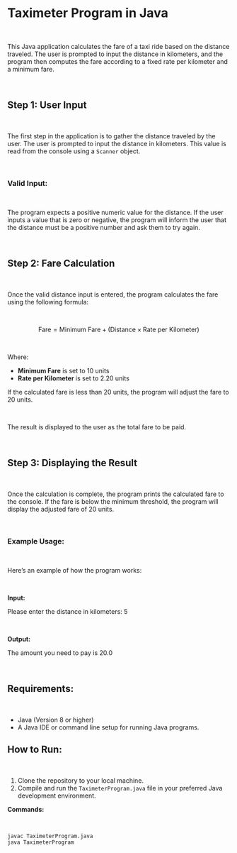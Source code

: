 # Taximeter Program in Java

<br>

This Java application calculates the fare of a taxi ride based on the distance traveled. The user is prompted to input the distance in kilometers, and the program then computes the fare according to a fixed rate per kilometer and a minimum fare.

<br>

## Step 1: User Input

<br>

The first step in the application is to gather the distance traveled by the user. The user is prompted to input the distance in kilometers. This value is read from the console using a `Scanner` object.

<br>

### Valid Input:

<br>

The program expects a positive numeric value for the distance. If the user inputs a value that is zero or negative, the program will inform the user that the distance must be a positive number and ask them to try again.

<br>

## Step 2: Fare Calculation

<br>

Once the valid distance input is entered, the program calculates the fare using the following formula:

<br>

$$
\text{Fare} = \text{Minimum Fare} + (\text{Distance} \times \text{Rate per Kilometer})
$$

<br>

Where:<br>
- **Minimum Fare** is set to 10 units
- **Rate per Kilometer** is set to 2.20 units

If the calculated fare is less than 20 units, the program will adjust the fare to 20 units.

<br>

The result is displayed to the user as the total fare to be paid.

<br>

## Step 3: Displaying the Result

<br>

Once the calculation is complete, the program prints the calculated fare to the console. If the fare is below the minimum threshold, the program will display the adjusted fare of 20 units.

<br>

### Example Usage:

<br>

Here’s an example of how the program works:

<br>

**Input:**

Please enter the distance in kilometers: 5

<br>

**Output:**

The amount you need to pay is 20.0

<br>

## Requirements:

<br>

- Java (Version 8 or higher)
- A Java IDE or command line setup for running Java programs.

## How to Run:

<br>

1. Clone the repository to your local machine.
2. Compile and run the `TaximeterProgram.java` file in your preferred Java development environment.

**Commands:**

<br>

```
javac TaximeterProgram.java
java TaximeterProgram
```
